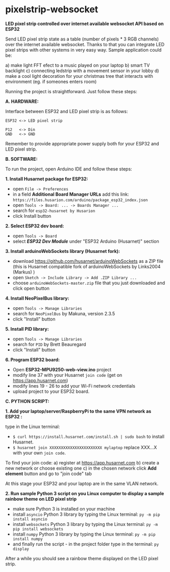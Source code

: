 # pixelstrip-websocket

**LED pixel strip controlled over internet available websocket API based on ESP32**

Send LED pixel strip state as a table (number of pixels * 3 RGB channels) over the internet available websocket. Thanks to that you can integrate LED pixel strips with other systems in very easy way. Sample application could be:

a) make light FFT efect to a music played on your laptop
b) smart TV backlight
c) connecting ledstrip with a movement sensor in your lobby
d) make a cool light decoration for your christmas tree that interacts with environment (eg. if someones enters room)

Running the project is straightforward. Just follow these steps:

**A. HARDWARE:**

Interface between ESP32 and LED pixel strip is as follows:
```
ESP32 <-> LED pixel strip

P12   <-> Din
GND   <-> GND
```
Remember to provide appropriate power supply both for your ESP32 and LED pixel strip.

**B. SOFTWARE:**

To run the project, open Arduino IDE and follow these steps:

**1. Install Husarnet package for ESP32:**

- open `File -> Preferences`
- in a field **Additional Board Manager URLs** add this link: `https://files.husarion.com/arduino/package_esp32_index.json`
- open `Tools -> Board: ... -> Boards Manager ...`
- search for `esp32-husarnet by Husarion`
- click Install button

**2. Select ESP32 dev board:**

- open `Tools -> Board`
- select **_ESP32 Dev Module_** under "ESP32 Arduino (Husarnet)" section


**3. Install arduinoWebSockets library (Husarnet fork):**

- download https://github.com/husarnet/arduinoWebSockets as a ZIP file (this is Husarnet compatible fork of arduinoWebSockets by Links2004 (Markus) )
- open `Sketch -> Include Library -> Add .ZIP Library ... `
- choose `arduinoWebSockets-master.zip` file that you just downloaded and click open button

**4. Install NeoPixelBus library:**

- open `Tools -> Manage Libraries`
- search for `NeoPixelBus` by Makuna, version 2.3.5
- click "Install" button

**5. Install PID library:**

- open `Tools -> Manage Libraries`
- search for `PID` by Brett Beauregard
- click "Install" button

**6. Program ESP32 board:**

- Open **ESP32-MPU9250-web-view.ino** project
- modify line 37 with your Husarnet `join code` (get on https://app.husarnet.com)
- modify lines 19 - 26 to add your Wi-Fi network credentials
- upload project to your ESP32 board.

**C. PYTHON SCRIPT:**

**1. Add your laptop/server/RaspberryPi to the same VPN network as ESP32 :**

type in the Linux terminal:

- `$ curl https://install.husarnet.com/install.sh | sudo bash` to install Husarnet.
- `$ husarnet join XXXXXXXXXXXXXXXXXXXXXXX mylaptop` replace XXX...X with your own `join code`. 

To find your join code:
a) register at https://app.husarnet.com
b) create a new network or choose existing one
c) in the chosen network click **Add element** button and go to "join code" tab

At this stage your ESP32 and your laptop are in the same VLAN network.

**2. Run sample Python 3 script on you Linux computer to display a sample rainbow theme on LED pixel strip**

- make sure Python 3 is installed on your machine
- install `asyncio` Python 3 library by typing the Linux terminal:
```py -m pip install asyncio```
- install `websockets` Python 3 library by typing the Linux terminal:
```py -m pip install websockets```
- install `numpy` Python 3 library by typing the Linux terminal:
```py -m pip install numpy```
- and finally run the script - in the project folder type in the terminal:
```py display```

After a while you should see a rainbow theme displayed on the LED pixel strip.

